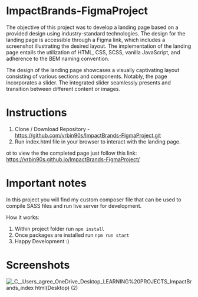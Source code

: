 # ImpactBrands-FigmaProject

The objective of this project was to develop a landing page based on a provided design using industry-standard technologies. The design for the landing page is accessible through a Figma link, which includes a screenshot illustrating the desired layout. The implementation of the landing page entails the utilization of HTML, CSS, SCSS, vanilla JavaScript, and adherence to the BEM naming convention.

The design of the landing page showcases a visually captivating layout consisting of various sections and components. Notably, the page incorporates a slider. The integrated slider seamlessly presents and transition between different content or images.
# Instructions
1. Clone / Download Repository - https://github.com/vrbin90s/ImpactBrands-FigmaProject.git
2. Run index.html file in your browser to interact with the landing page.

ot to view the the completed page just follow this link: 
https://vrbin90s.github.io/ImpactBrands-FigmaProject/

# Important notes

In this project you will find my custom composer file that can be used to compile SASS files and run live server for development.

How it works: 
1. Within project folder run `npm install`
2. Once packages are installed run `npm run start`
3. Happy Development :)

# Screenshots
![_C__Users_agree_OneDrive_Desktop_LEARNING%20PROJECTS_ImpactBrands_index html(Desktop) (2)](https://github.com/vrbin90s/ImpactBrands-FigmaProject/assets/72602872/01d626e6-00d7-4480-8339-e6996948d18b)

